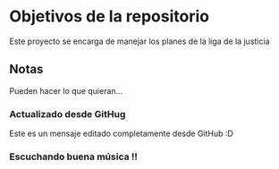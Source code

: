 # Objetivos de la repositorio

Este proyecto se encarga de manejar los planes de la liga de la justicia


## Notas
Pueden hacer lo que quieran...

### Actualizado desde GitHug
Este es un mensaje editado completamente desde GitHub :D


### Escuchando buena música !! 
